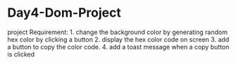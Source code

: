 # Day4-Dom-Project

 project Requirement:
    1. change the background color by generating random hex color by clicking a button
    2. display the hex color code on screen 
    3. add a button to copy the color code.
    4. add a toast message when a copy button is clicked
